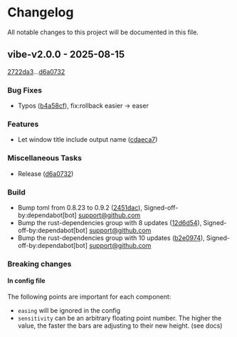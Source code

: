 # Changelog

All notable changes to this project will be documented in this file.

## vibe-v2.0.0 - 2025-08-15

[2722da3](2722da3f1311862bd23ee9f86efea1a99d942df8)...[d6a0732](d6a0732ccbe9ede24a725dd2ca4257fb2f7b03c6)

### Bug Fixes

- Typos ([b4a58cf](b4a58cfd3cff443494c6884da23e7d008cb2c7dd)), fix:rollback easier -> easer

### Features

- Let window title include output name ([cdaeca7](cdaeca77cc746d73e0e14f627cd1ab48bcd12b7f))

### Miscellaneous Tasks

- Release ([d6a0732](d6a0732ccbe9ede24a725dd2ca4257fb2f7b03c6))

### Build

- Bump toml from 0.8.23 to 0.9.2 ([2451dac](2451dac0c9127b17c01cca109d9f8c0f38d9b25c)), Signed-off-by:dependabot[bot] <support@github.com>
- Bump the rust-dependencies group with 8 updates ([12d6d54](12d6d5434f10e13b7ef0c5a04714ba3bc38648f7)), Signed-off-by:dependabot[bot] <support@github.com>
- Bump the rust-dependencies group with 10 updates ([b2e0974](b2e0974a54fd1ebc53b751c77e4e314d66b02770)), Signed-off-by:dependabot[bot] <support@github.com>

<!-- generated by git-cliff -->

### Breaking changes

#### In config file

The following points are important for each component:

- `easing` will be ignored in the config
- `sensitivity` can be an arbitrary floating point number. The higher the value, the faster the bars are adjusting to their new height. (see docs)
